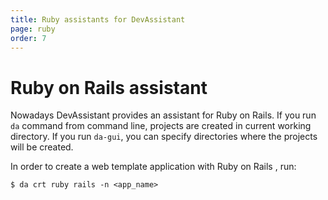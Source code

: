 ```yaml
---
title: Ruby assistants for DevAssistant
page: ruby
order: 7
---
```


# Ruby on Rails assistant

Nowadays DevAssistant provides an assistant for Ruby on Rails. If you run `da` command from command line, projects are created in current working directory.
If you run `da-gui`, you can specify directories where the projects will be created.

In order to create a web template application with Ruby on Rails , run:

```
$ da crt ruby rails -n <app_name>
```
